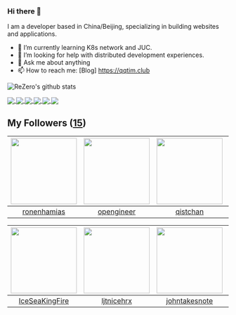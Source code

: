 ### Hi there 👋

  I am a developer based in China/Beijing, specializing in building websites and applications.
  
  - 🌱 I’m currently learning K8s network and JUC.
  - 🤔 I’m looking for help with distributed development experiences.
  - 💬 Ask me about anything
  - 📫 How to reach me: [Blog] https://qqtim.club
  
  
  ![ReZero's github stats](https://github-readme-stats.vercel.app/api?username=rezeros&show_icons=true&title_color=fff&icon_color=79ff97&text_color=9f9f9f&bg_color=151515)
  
 
  <a href="https://github.com/rezeros/zit">
<img align="center" src="https://github-readme-stats.vercel.app/api/pin/?username=rezeros&repo=zit&title_color=fff&icon_color=79ff97&text_color=9f9f9f&bg_color=151515" />
  </a>
  <a href="https://github.com/rezeros/zerobox">
<img align="center" src="https://github-readme-stats.vercel.app/api/pin/?username=rezeros&repo=zerobox&title_color=fff&icon_color=79ff97&text_color=9f9f9f&bg_color=151515" />
  </a>
  <a href="https://github.com/rezeros/leetcode">
<img align="center" src="https://github-readme-stats.vercel.app/api/pin/?username=rezeros&repo=leetcode&title_color=fff&icon_color=79ff97&text_color=9f9f9f&bg_color=151515" />
  </a>
   <a href="https://github.com/rezeros/LLone">
<img align="center" src="https://github-readme-stats.vercel.app/api/pin/?username=rezeros&repo=LLone&title_color=fff&icon_color=79ff97&text_color=9f9f9f&bg_color=151515" />
  </a>

  <a href="https://github.com/rezeros">
<img align="center" src="https://github-readme-stats.vercel.app/api/top-langs/?username=rezeros&layout=compact&exclude_repo=rezeros,rezeros.github.io,blog-source&hide=css,html&langs_count=8" />
  </a>

 <a href="https://github.com/rezeros">
<img align="center" src="https://github-readme-stats.vercel.app/api/wakatime?username=rezeros" />
  </a>
  

## My Followers ([15](https://github.com/ReZeroS?tab=followers))

| <img src="https://avatars.githubusercontent.com/u/1706296?v=4" width="150" height="150" /> | <img src="https://avatars.githubusercontent.com/u/32831059?v=4" width="150" height="150" /> | <img src="https://avatars.githubusercontent.com/u/11344747?v=4" width="150" height="150" /> | <img src="https://avatars.githubusercontent.com/u/28078734?v=4" width="150" height="150" /> |
| :----------------------------------------------------------------------------------------: | :-----------------------------------------------------------------------------------------: | :-----------------------------------------------------------------------------------------: | :-----------------------------------------------------------------------------------------: |
|                        [ronenhamias](https://github.com/ronenhamias)                       |                         [opengineer](https://github.com/opengineer)                         |                           [qistchan](https://github.com/qistchan)                           |                           [nullbull](https://github.com/nullbull)                           |

| <img src="https://avatars.githubusercontent.com/u/34676280?v=4" width="150" height="150" /> | <img src="https://avatars.githubusercontent.com/u/36908291?v=4" width="150" height="150" /> | <img src="https://avatars.githubusercontent.com/u/29314819?v=4" width="150" height="150" /> | <img src="https://avatars.githubusercontent.com/u/22606989?v=4" width="150" height="150" /> |
| :-----------------------------------------------------------------------------------------: | :-----------------------------------------------------------------------------------------: | :-----------------------------------------------------------------------------------------: | :-----------------------------------------------------------------------------------------: |
|                     [IceSeaKingFire](https://github.com/IceSeaKingFire)                     |                         [ljtnicehrx](https://github.com/ljtnicehrx)                         |                      [johntakesnote](https://github.com/johntakesnote)                      |                           [ABUGADAY](https://github.com/ABUGADAY)                           |